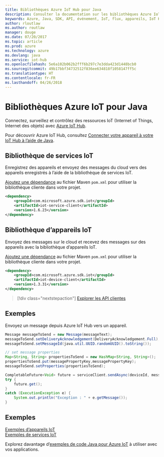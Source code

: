 ```yaml
---
title: Bibliothèques Azure IoT Hub pour Java
description: Consulter la documentation sur les bibliothèques Azure IoT Hub Java
keywords: Azure, Java, SDK, API, événement, IoT, flux, appareils, IoT Hub
author: rloutlaw
ms.author: routlaw
manager: douge
ms.date: 07/20/2017
ms.topic: article
ms.prod: azure
ms.technology: azure
ms.devlang: java
ms.service: iot-hub
ms.openlocfilehash: 5e6a102b062b2fff6b297c7e3dda423d1448bcb0
ms.sourcegitcommit: 49b17bbf34732512f836ee634818f1058147ff5c
ms.translationtype: HT
ms.contentlocale: fr-FR
ms.lasthandoff: 04/26/2018
---
```

# <a name="azure-iot-libraries-for-java"></a>Bibliothèques Azure IoT pour Java

Connectez, surveillez et contrôlez des ressources IoT (Internet of Things, Internet des objets) avec [Azure IoT Hub](https://docs.microsoft.com/azure/iot-hub/iot-hub-what-is-iot-hub).

Pour découvrir Azure IoT Hub, consultez [Connecter votre appareil à votre IoT Hub à l’aide de Java](/azure/iot-hub/iot-hub-java-java-getstarted).

## <a name="iot-service-library"></a>Bibliothèque de services IoT

Enregistrez des appareils et envoyez des messages du cloud vers des appareils enregistrés à l’aide de la bibliothèque de services IoT.

[Ajoutez une dépendance](https://maven.apache.org/guides/getting-started/index.html#How_do_I_use_external_dependencies) au fichier Maven `pom.xml` pour utiliser la bibliothèque cliente dans votre projet.  

```XML
<dependency>
    <groupId>com.microsoft.azure.sdk.iot</groupId>
    <artifactId>iot-service-client</artifactId>
    <version>1.6.23</version>
</dependency>
```   

## <a name="iot-device-library"></a>Bibliothèque d’appareils IoT

Envoyez des messages sur le cloud et recevez des messages sur des appareils avec la bibliothèque d’appareils IoT.

[Ajoutez une dépendance](https://maven.apache.org/guides/getting-started/index.html#How_do_I_use_external_dependencies) au fichier Maven `pom.xml` pour utiliser la bibliothèque cliente dans votre projet.  

```XML
<dependency>
    <groupId>com.microsoft.azure.sdk.iot</groupId>
    <artifactId>iot-device-client</artifactId>
    <version>1.3.31</version>
</dependency>
```

> [!div class="nextstepaction"]
> [Explorer les API clientes](/java/api/overview/azure/iot/client)   

## <a name="example"></a>Exemples

Envoyez un message depuis Azure IoT Hub vers un appareil.

```java
Message messageToSend = new Message(messageText);
messageToSend.setDeliveryAcknowledgement(DeliveryAcknowledgement.Full);
messageToSend.setMessageId(java.util.UUID.randomUUID().toString());

// set message properties
Map<String, String> propertiesToSend = new HashMap<String, String>();
propertiesToSend.put(messagePropertyKey,messagePropertyKey);
messageToSend.setProperties(propertiesToSend);

CompletableFuture<Void> future = serviceClient.sendAsync(deviceId, messageToSend);
try {
    future.get();
}
catch (ExecutionException e) {
    System.out.println("Exception : " + e.getMessage());
}
```


## <a name="samples"></a>Exemples

[Exemples d’appareils IoT](https://github.com/Azure/azure-iot-sdk-java/tree/master/device/iot-device-samples)     
[Exemples de services IoT](https://github.com/Azure/azure-iot-sdk-java/tree/master/service/iot-service-samples)

Explorez davantage d’[exemples de code Java pour Azure IoT](https://azure.microsoft.com/resources/samples/?platform=java&term=iot) à utiliser avec vos applications.
